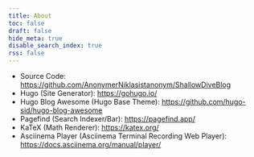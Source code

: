 ```yaml
---
title: About
toc: false
draft: false
hide_meta: true
disable_search_index: true
rss: false
---
```


- Source Code: https://github.com/AnonymerNiklasistanonym/ShallowDiveBlog
- Hugo (Site Generator): https://gohugo.io/
- Hugo Blog Awesome (Hugo Base Theme): https://github.com/hugo-sid/hugo-blog-awesome
- Pagefind (Search Indexer/Bar): https://pagefind.app/
- KaTeX (Math Renderer): https://katex.org/
- Asciinema Player (Asciinema Terminal Recording Web Player): https://docs.asciinema.org/manual/player/
